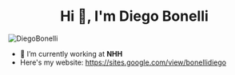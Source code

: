 <h1 align="center">Hi 👋, I'm Diego Bonelli</h1>
<p align="left"> <img src="https://komarev.com/ghpvc/?username=DiegoBonelli" alt="DiegoBonelli" /> </p>

- 🔭 I’m currently working at **NHH**
- Here's my website: https://sites.google.com/view/bonellidiego
